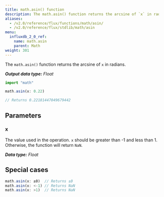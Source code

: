 ```yaml
---
title: math.asin() function
description: The math.asin() function returns the arcsine of `x` in radians.
aliases:
  - /v2.0/reference/flux/functions/math/asin/
  - /v2.0/reference/flux/stdlib/math/asin
menu:
  influxdb_2_0_ref:
    name: math.asin
    parent: Math
weight: 301
---
```


The `math.asin()` function returns the arcsine of `x` in radians.

_**Output data type:** Float_

```js
import "math"

math.asin(x: 0.22)

// Returns 0.22181447049679442
```

## Parameters

### x
The value used in the operation.
`x` should be greater than -1 and less than 1.
Otherwise, the function will return `NaN`.

_**Data type:** Float_

## Special cases
```js
math.asin(x: ±0)  // Returns ±0
math.asin(x: <-1) // Returns NaN
math.asin(x: >1)  // Returns NaN
```
